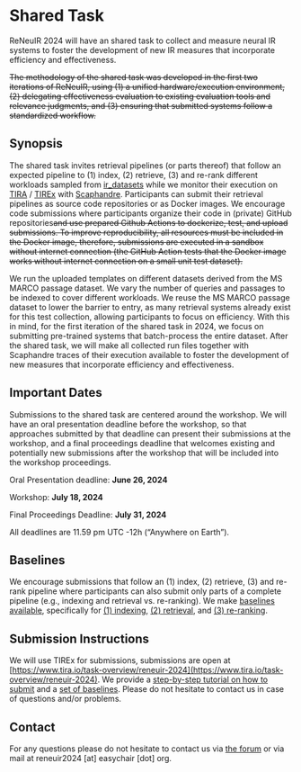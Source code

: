 # Shared Task

ReNeuIR 2024 will have an shared task to collect and measure neural IR systems to foster the development of new IR measures that incorporate efficiency and effectiveness. 

~~The methodology of the shared task was developed in the first two iterations of ReNeuIR, using (1) a unified hardware/execution environment, (2) delegating effectiveness evaluation to existing evaluation tools and relevance judgments, and (3) ensuring that submitted systems follow a standardized workflow.~~

## Synopsis

The shared task invites retrieval pipelines (or parts thereof) that follow an expected pipeline to (1) index, (2) retrieve, (3) and re-rank different workloads sampled from [ir_datasets](https://ir-datasets.com/) while we monitor their execution on [TIRA](https://www.tira.io) / [TIREx](https://www.tira.io/tirex) with [Scaphandre](https://github.com/hubblo-org/scaphandre). Participants can submit their retrieval pipelines as source code repositories or as Docker images. We encourage code submissions where participants organize their code in (private) GitHub repositories~~and use prepared Github Actions to dockerize, test, and upload submissions. To improve reproducibility, all resources must be included in the Docker image, therefore, submissions are executed in a sandbox without internet connection (the GitHub Action tests that the Docker image works without internet connection on a small unit test dataset).~~

We run the uploaded templates on different datasets derived from the MS MARCO passage dataset. We vary the number of queries and passages to be indexed to cover different workloads. We reuse the MS MARCO passage dataset to lower the barrier to entry, as many retrieval systems already exist for this test collection, allowing participants to focus on efficiency. With this in mind, for the first iteration of the shared task in 2024, we focus on submitting pre-trained systems that batch-process the entire dataset. After the shared task, we will make all collected run files together with Scaphandre traces of their execution available to foster the development of new measures that incorporate efficiency and effectiveness.

## Important Dates

Submissions to the shared task are centered around the workshop. We will have an oral presentation deadline before the workshop, so that approaches submitted by that deadline can present their submissions at the workshop, and a final proceedings deadline that welcomes existing and potentially new submissions after the workshop that will be included into the workshop proceedings.

Oral Presentation deadline: **June 26, 2024**

Workshop: **July 18, 2024**

Final Proceedings Deadline: **July 31, 2024**

All deadlines are 11.59 pm UTC -12h (“Anywhere on Earth”).

## Baselines

We encourage submissions that follow an (1) index, (2) retrieve, (3) and re-rank pipeline where participants can also submit only parts of a complete pipeline (e.g., indexing and retrieval vs. re-ranking). We make [baselines available](https://github.com/reneuir/reneuir-code/tree/main/sigir24/baselines), specifically for [(1) indexing](https://github.com/reneuir/reneuir-code/tree/main/sigir24/baselines/indexing), [(2) retrieval](https://github.com/reneuir/reneuir-code/tree/main/sigir24/baselines/retrieval), and [(3) re-ranking](https://github.com/reneuir/reneuir-code/tree/main/sigir24/baselines/re-ranking).

## Submission Instructions

We will use TIREx for submissions, submissions are open at [https://www.tira.io/task-overview/reneuir-2024](https://www.tira.io/task-overview/reneuir-2024). We provide a [step-by-step tutorial on how to submit](https://github.com/reneuir/reneuir-code/blob/main/sigir24/tutorials) and a [set of baselines](https://github.com/reneuir/reneuir-code/tree/main/sigir24/baselines). Please do not hesitate to contact us in case of questions and/or problems.

## Contact

For any questions please do not hesitate to contact us via [the forum](https://www.tira.io/c/reneuir)
or via mail at reneuir2024 [at] easychair [dot] org.
